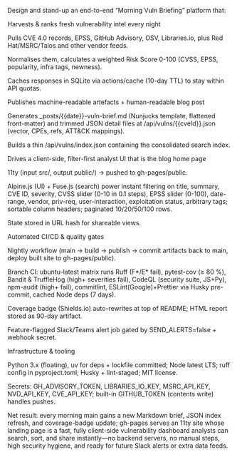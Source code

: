 Design and stand-up an end-to-end “Morning Vuln Briefing” platform that:

Harvests & ranks fresh vulnerability intel every night

Pulls CVE 4.0 records, EPSS, GitHub Advisory, OSV, Libraries.io, plus Red Hat/MSRC/Talos and other vendor feeds.

Normalises them, calculates a weighted Risk Score 0-100 (CVSS, EPSS, popularity, infra tags, newness).

Caches responses in SQLite via actions/cache (10-day TTL) to stay within API quotas.

Publishes machine-readable artefacts + human-readable blog post

Generates _posts/{{date}}-vuln-brief.md (Nunjucks template, flattened front-matter) and trimmed JSON detail files at /api/vulns/{{cveId}}.json (vector, CPEs, refs, ATT&CK mappings).

Builds a thin /api/vulns/index.json containing the consolidated search index.

Drives a client-side, filter-first analyst UI that is the blog home page

11ty (input src/, output public/) → pushed to gh-pages/public.

Alpine.js (UI) + Fuse.js (search) power instant filtering on title, summary, CVE ID, severity, CVSS slider (0-10 in 0.1 steps), EPSS slider (0-100), date-range, vendor, priv-req, user-interaction, exploitation status, arbitrary tags; sortable column headers; paginated 10/20/50/100 rows.

State stored in URL hash for shareable views.

Automated CI/CD & quality gates

Nightly workflow (main → build → publish → commit artifacts back to main, deploy built site to gh-pages/public).

Branch CI: ubuntu-latest matrix runs Ruff (F*/E* fail), pytest-cov (≥ 80 %), Bandit & TruffleHog (high+ severities fail), CodeQL (security suite, JS+Py), npm-audit (high+ fail), commitlint, ESLint(Google)+Prettier via Husky pre-commit, cached Node deps (7 days).

Coverage badge (Shields.io) auto-rewrites at top of README; HTML report stored as 90-day artifact.

Feature-flagged Slack/Teams alert job gated by SEND_ALERTS=false + webhook secret.

Infrastructure & tooling

Python 3.x (floating), uv for deps + lockfile committed; Node latest LTS; ruff config in pyproject.toml; Husky + lint-staged; MIT license.

Secrets: GH_ADVISORY_TOKEN, LIBRARIES_IO_KEY, MSRC_API_KEY, NVD_API_KEY, CVE_API_KEY; built-in GITHUB_TOKEN (contents write) handles pushes.

Net result: every morning main gains a new Markdown brief, JSON index refresh, and coverage-badge update; gh-pages serves an 11ty site whose landing page is a fast, fully client-side vulnerability dashboard analysts can search, sort, and share instantly—no backend servers, no manual steps, high security hygiene, and ready for future Slack alerts or extra data feeds.